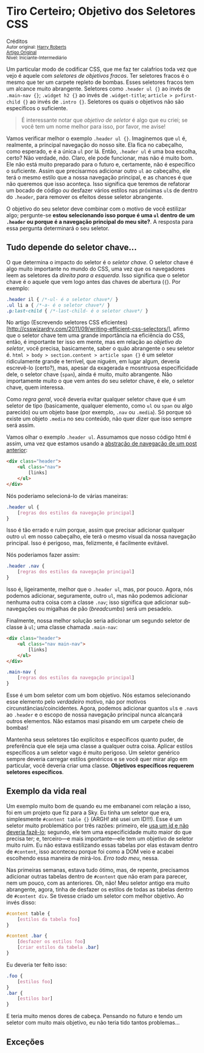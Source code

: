 Tiro Certeiro; Objetivo dos Seletores CSS
=========================================
Créditos<br/>
<small>Autor original: [Harry Roberts](http://csswizardry.com/)<br/>[Artigo Original](http://csswizardry.com/2012/07/shoot-to-kill-css-selector-intent/)<br/>Nível: Iniciante-Intermediário</small>

Um particular modo de codificar CSS, que me faz ter calafrios toda vez que vejo é aquele com *seletores de objetivos fracos*. Ter seletores fracos é o mesmo que ter um carpete repleto de bombas. Esses seletores fracos tem um alcance muito abrangente. Seletores como `.header ul {}` ao invés de `.main-nav {}`; `.widget h2 {}` ao invés de `.widget-title`; `article > p>first-child {}` ao invés de `.intro {}`. Seletores os quais o objetivos não são especificos o suficiente.

> É interessante notar que *objetivo de seletor* é algo que eu criei; se você tem um nome melhor para isso, por favor, me avise!

Vamos verificar melhor o exemplo `.header ul {}`. Imaginemos que `ul` é, realmente, a principal navegação do nosso site. Ela fica no cabeçalho, como esperado, e é a única `ul` por lá. Então, `.header ul` é uma boa escolha, certo? Não verdade, *não*. Claro, ele pode funcionar, mas não é muito bom. Ele não está muito preparado para o futuro e, certamente, não é específico o suficiente. Assim que precisarmos adicionar outro `ul` ao cabeçalho, ele terá o mesmo estilo que a nossa navegação principal, e as chances é que não queremos que isso aconteça. Isso significa que teremos de refatorar um bocado de código *ou* desfazer vários estilos nas próximas `ul`s de dentro do `.header`, para remover os efeitos desse seletor abrangente.

O objetivo do seu seletor deve combinar com o motivo de você estilizar algo; pergunte-se **estou selecionando isso porque é uma `ul` dentro de um `.header` ou porque é a navegação principal do meu site?**. A resposta para essa pergunta determinará o seu seletor.

## Tudo depende do seletor chave...

O que determina o impacto do seletor é o *seletor chave*. O seletor chave é algo muito importante no mundo do CSS, uma vez que os navegadores leem as seletores da *direita para a esquerda*. Isso significa que o seletor chave é o aquele que vem logo antes das chaves de abertura (`{`). Por exemplo:

```css
.header il { /*-ul- é o seletor chave*/ }
.ul li a { /*-a- é o seletor chave*/ }
.p:last-child { /*-last-child- é o seletor chave*/ }
```

No artigo (Escrevendo seletores CSS eficientes)[http://csswizardry.com/2011/09/writing-efficient-css-selectors/], afirmo que o seletor chave tem uma grande importância na eficiência do CSS, então, é importante ter isso em mente, mas em relação ao *objetivo do seletor*, você precisa, basicamente, saber o quão abrangente o seu seletor é. `html > body > section.content > article span {}` é um seletor ridiculamente grande e terrível, que niguém, em lugar algum, deveria escrevê-lo (certo?), mas, apesar da exagerada e mosntruosa especificidade dele, o seletor chave (`span`), ainda é muito, muito abrangente. Não importamente muito o que vem antes do seu seletor chave, é ele, o seletor chave, quem interessa.

Como *regra geral*, você deveria evitar qualquer seletor chave que é um seletor de tipo (basicamente, qualquer elemento, como `ul` ou `span` ou algo parecido) ou um objeto base (por exemplo, `.nav` ou `.media`). Só porque só existe um objeto `.media` no seu conteúdo, não quer dizer que isso sempre será assim.

Vamos olhar o exemplo `.header ul`. Assumamos que nosso código html é assim, uma vez que estamos usando a [abstração de navegação de um post anterior](http://csswizardry.com/2011/09/the-nav-abstraction/):

```html
<div class="header">
	<ul class="nav">
		[links]
	</ul>
</div>
```

Nós poderiamo selecioná-lo de várias maneiras:

```css
.header ul {
	[regras dos estilos da navegação principal]
}
```

Isso é tão errado e ruim porque, assim que precisar adicionar qualquer outro `ul` em nosso cabeçalho, ele terá o mesmo visual da nossa navegação principal. Isso é perigoso, mas, felizmente, é facilmente evitável.

Nós poderiamos fazer assim:

```css
.header .nav {
	[regras dos estilos da navegação principal]
}
```

Isso é, ligeiramente, melhor que o `.header ul`, mas, por pouco. Agora, nós podemos adicionar, seguramente, outro `ul`, mas não podemos adicionar nenhuma outra coisa com a classe `.nav`; isso significa que adicionar sub-navegações ou migalhas de pão (*breadcumbs*) será um pesadelo.

Finalmente, nossa melhor solução seria adicionar um segundo seletor de classe à `ul`; uma classe chamada `.main-nav`:

```html
<div class="header">
	<ul class="nav main-nav">
		[links]
	</ul>
</div>
```

```css
.main-nav {
	[regras dos estilos da navegação principal]
}
```

Esse é um bom seletor com um bom objetivo. Nós estamos selecionando esse elemento pelo *verdadeiro* motivo, não por motivos circunstâncias/coincidentes. Agora, podemos adicionar quantos `ul`s e `.nav`s ao `.header` e o escopo de nossa navegação principal nunca alcançará outros elementos. Não estamos masi pisando em um carpete cheio de bombas!

Mantenha seus seletores tão explícitos e específicos quanto puder, de preferência que ele seja uma classe a qualquer outra coisa. Aplicar estilos específicos a um seletor vago é muito perigoso. Um seletor genérico sempre deveria carregar estilos genéricos e se você quer mirar algo em particular, você deveria criar uma classe. **Objetivos específicos requerem seletores específicos**.

## Exemplo da vida real
Um exemplo muito bom de quando eu me embananei com relação a isso, foi em um projeto que fiz para a Sky. Eu tinha um seletor que era, simplesmente `#content table {}` (ARGH! até usei um ID!!!). Esse é um seletor muito problemático por três razões: primeiro, ele [usa um id e não deveria fazê-lo](http://csswizardry.com/2011/09/when-using-ids-can-be-a-pain-in-the-class/); segundo, ele tem uma especificidade muito maior do que precisa ter; e, terceiro&mdash;e mais importante&mdash;ele tem um objetivo de seletor muito ruim. Eu não estava estilizando essas tabelas por elas estavam dentro de  `#content`, isso aconteceu porque foi como a DOM veio e acabei escolhendo essa maneira de mirá-los. *Erro todo meu*, nessa.

Nas primeiras semanas, estava tudo ótimo, mas, de repente, precisamos adicionar outras tabelas dentro de `#content` que não eram para parecer, nem um pouco, com as anteriores. Oh, não! Meu seletor antigo era muito abrangente, agora, tinha de desfazer os estilos de todas as tabelas dentro de `#content div`. Se tivesse criado um seletor com melhor objetivo. Ao invés disso:

```css
#content table {
	[estilos da tabela foo]
}

#content .bar {
	[desfazer os estilos foo]
	[criar estilos da tabela .bar]
}
```

Eu deveria ter feito isso:

```css
.foo {
	[estilos foo]
}
.bar {
	[estilos bar]
}
```

E teria muito menos dores de cabeça. Pensando no futuro e tendo um seletor com muito mais objetivo, eu não teria tido tantos problemas...

## Exceções
